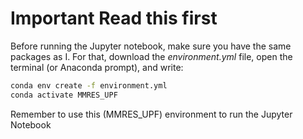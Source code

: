 # Important Read this first
Before running the Jupyter notebook, make sure you have the same packages as I. For that, download the *environment.yml* file, open the terminal (or Anaconda prompt), and write:

```bash
conda env create -f environment.yml
conda activate MMRES_UPF
```
Remember to use this (MMRES_UPF) environment to run the Jupyter Notebook
